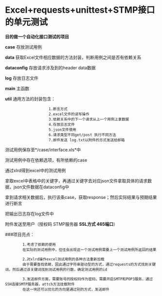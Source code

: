 # Excel+requests+unittest+STMP接口的单元测试

**目的做一个自动化接口测试的项目**

**case** 存放测试用例

**data** 获取Excel文件相应数据的方法封装，判断用例之间是否有依赖关系

**dataconfig** 存放请求涉及到的header data数据

**log** 存放日志文件

**main** 主函数

**util** 通用方法的封装包含：

                        1.断言方式
                        2.excel文件的读写操作
                        3.依赖关系中的下一个请求从上一个用例上拿数据
                        4.存放日志文件
                        5.json文件使用
                        6.请求类型不同get/post 执行不同方法
                        7.邮件发送 log.txt以附件的方式发送给邮箱

测试用例保存至*/case/interface.xls*中

测试用例中存在依赖选项，有所依赖的case

通过xlrd得到excel中的测试用例

拿取excel中表格中的关键字，再通过关键字去对应json文件拿取具体的请求数据，json文件数据在dataconfig中

拿到请求相关数据后，执行该条case，获取response；然后实际结果与预期结果进行断言

把输出日志存在log文件中

附件发送至用户（授权码 STMP服务器 **SSL方式 465端口**）


###项目亮点：
            
            1.考虑了依赖的使用
            在实际的测试用例中，往往会出现这一个测试用例需要上一个测试用例所返回的结果
            
            2.对xlrd操作excel测试用例的各种方法重新加载
            由于需要查找依赖，因此通过字符串驱动型的方式，通过requests的方式找到关键词，然后通过该关键词找到测试用例的行数，确定测试用例的id
            
            3.发送邮件方面，需要账号的授权码作为密码，需要开启SMTP和POP3服务，通过SSH连接SMTP服务器，attch方法挂载附件
            在这一块还可以优化的方向是通过别的方式，发送邮件